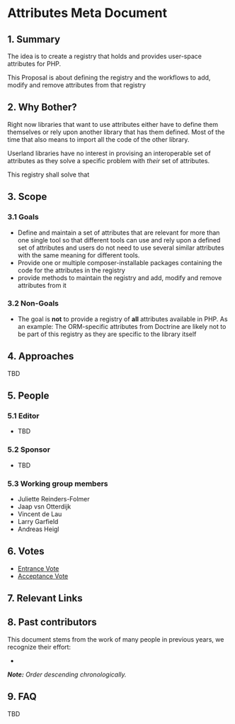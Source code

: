 # Attributes Meta Document

## 1. Summary

The idea is to create a registry that holds and provides user-space attributes for PHP.

This Proposal is about defining the registry and the workflows to add, modify and 
remove attributes from that registry

## 2. Why Bother?

Right now libraries that want to use attributes either have to define them themselves or rely upon 
another library that has them defined. Most of the time that also means to import all the code of 
the other library. 

Userland libraries have no interest in provising an interoperable set of attributes as they solve 
a specific problem with *their* set of attributes. 

This registry shall solve that

## 3. Scope

### 3.1 Goals

* Define and maintain a set of attributes that are relevant for more than one
  single tool so that different tools can use and rely upon a defined set of attributes and
  users do not need to use several similar attributes with the same meaning for different tools.
* Provide one or multiple composer-installable packages containing 
  the code for the attributes in the registry
* provide methods to maintain the registry and add, modify and remove attributes from it

### 3.2 Non-Goals

* The goal is **not** to provide a registry of **all** attributes available in PHP. As an example: The ORM-specific
  attributes from Doctrine are likely not to be part of this registry as they are specific to the library itself

## 4. Approaches

TBD


## 5. People

### 5.1 Editor

 * TBD

### 5.2 Sponsor

 * TBD

### 5.3 Working group members

 * Juliette Reinders-Folmer
 * Jaap vsn Otterdijk
 * Vincent de Lau
 * Larry Garfield
 * Andreas Heigl

## 6. Votes

* [Entrance Vote](https://groups.google.com/g/php-fig/)
* [Acceptance Vote](https://groups.google.com/g/php-fig/)

## 7. Relevant Links


## 8. Past contributors

This document stems from the work of many people in previous years, we recognize their effort:

 *
_**Note:** Order descending chronologically._

## 9. FAQ

TBD